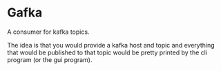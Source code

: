 # Gafka

A consumer for kafka topics.

The idea is that you would provide a kafka host and topic and everything that
would be published to that topic would be pretty printed by the cli program (or
the gui program).
